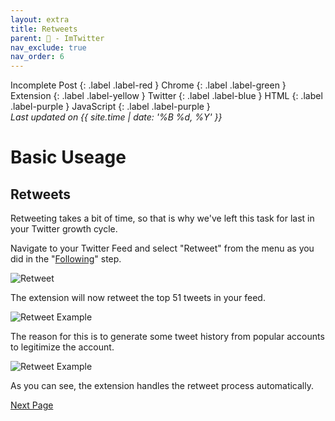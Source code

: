 ```yaml
---
layout: extra
title: Retweets
parent: 💾 - ImTwitter
nav_exclude: true
nav_order: 6
---
```

Incomplete Post
{: .label .label-red }
Chrome
{: .label .label-green }
Extension
{: .label .label-yellow }
Twitter
{: .label .label-blue }
HTML
{: .label .label-purple }
JavaScript
{: .label .label-purple }
<br>
<i>Last updated on {{ site.time | date: '%B %d, %Y' }}</i>

<h1>Basic Useage</h1>


## Retweets	

Retweeting takes a bit of time, so that is why we've left this task for last in your Twitter growth cycle. 

Navigate to your Twitter Feed and select "Retweet" from the menu as you did in the "[Following](/ImTwitter/liking/ "previous")" step. 

![Retweet](../images/retweet.png "Retweet")

The extension will now retweet the top 51 tweets in your feed. 

![Retweet Example](../images/retweetex.png "Retweet Example")

The reason for this is to generate some tweet history from popular accounts to legitimize the account. 

![Retweet Example](../images/retweetex.gif "Retweet Example")

As you can see, the extension handles the retweet process automatically.


[Next Page](/ImTwitter/rewards/ "Next")